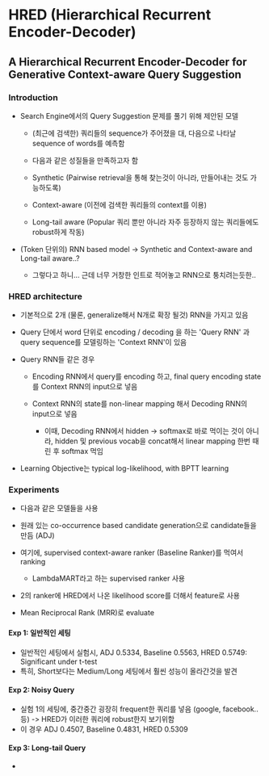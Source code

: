 # HRED \(Hierarchical Recurrent Encoder-Decoder\)

## A Hierarchical Recurrent Encoder-Decoder for Generative Context-aware Query Suggestion

### Introduction

* Search Engine에서의 Query Suggestion 문제를 풀기 위해 제안된 모델

  * \(최근에 검색한\) 쿼리들의 sequence가 주어졌을 대, 다음으로 나타날 sequence of words를 예측함
  * 다음과 같은 성질들을 만족하고자 함

  * Synthetic \(Pairwise retrieval을 통해 찾는것이 아니라, 만들어내는 것도 가능하도록\)

  * Context-aware \(이전에 검색한 쿼리들의 context를 이용\)

  * Long-tail aware \(Popular 쿼리 뿐만 아니라 자주 등장하지 않는 쿼리들에도 robust하게 작동\)

* \(Token 단위의\) RNN based model -&gt; Synthetic and Context-aware and Long-tail aware..?

  * 그렇다고 하니... 근데 너무 거창한 인트로 적어놓고 RNN으로 퉁치려는듯한..

### HRED architecture

* 기본적으로 2개 \(물론, generalize해서 N개로 확장 될것\) RNN을 가지고 있음
* Query 단에서 word 단위로 encoding / decoding 을 하는 'Query RNN' 과 query sequence를 모델링하는 'Context RNN'이 있음

* Query RNN들 같은 경우

  * Encoding RNN에서 query를 encoding 하고, final query encoding state를 Context RNN의 input으로 넣음

  * Context RNN의 state를 non-linear mapping 해서 Decoding RNN의 input으로 넣음

    * 이때, Decoding RNN에서 hidden -&gt; softmax로 바로 먹이는 것이 아니라, hidden 및 previous vocab을 concat해서 linear mapping 한번 때린 후 softmax 먹임

* Learning Objective는 typical log-likelihood, with BPTT learning

### Experiments

* 다음과 같은 모델들을 사용

* 원래 있는 co-occurrence based candidate generation으로 candidate들을 만듬 \(ADJ\)

* 여기에, supervised context-aware ranker \(Baseline Ranker\)를 먹여서 ranking
  * LambdaMART라고 하는 supervised ranker 사용
* 2의 ranker에 HRED에서 나온 likelihood score를 더해서 feature로 사용

* Mean Reciprocal Rank \(MRR\)로 evaluate

#### Exp 1: 일반적인 세팅

* 일반적인 세팅에서 실험시, ADJ 0.5334, Baseline 0.5563, HRED 0.5749: Significant under t-test
* 특히, Short보다는 Medium/Long 세팅에서 훨씬 성능이 올라간것을 발견

#### Exp 2: Noisy Query

* 실험 1의 세팅에, 중간중간 굉장히 frequent한 쿼리를 넣음 \(google, facebook.. 등\) -&gt; HRED가 이러한 쿼리에 robust한지 보기위함
* 이 경우 ADJ 0.4507, Baseline 0.4831, HRED 0.5309

#### Exp 3: Long-tail Query

* 


